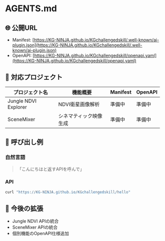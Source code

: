 # AGENTS.md

## 🌐 公開URL
- Manifest: [https://KG-NINJA.github.io/KGchallengedskill/.well-known/ai-plugin.json](https://KG-NINJA.github.io/KGchallengedskill/.well-known/ai-plugin.json)
- OpenAPI: [https://KG-NINJA.github.io/KGchallengedskill/openapi.yaml](https://KG-NINJA.github.io/KGchallengedskill/openapi.yaml)

## 🧠 対応プロジェクト
| プロジェクト名 | 機能概要 | Manifest | OpenAPI |
|---------------|----------|---------|---------|
| Jungle NDVI Explorer | NDVI衛星画像解析 | 準備中 | 準備中 |
| SceneMixer | シネマティック映像生成 | 準備中 | 準備中 |

## 📝 呼び出し例
### 自然言語
> 「こんにちはと返すAPIを呼んで」

### API
```bash
curl "https://KG-NINJA.github.io/KGchallengedskill/hello"
```

## 🧭 今後の拡張
- Jungle NDVI APIの統合
- SceneMixer APIの統合
- 個別機能のOpenAPI仕様追加
